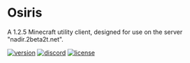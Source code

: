 # Osiris
A 1.2.5 Minecraft utility client, designed for use on the server "nadir.2beta2t.net".

[![version](https://img.shields.io/badge/release-1.0.0-green.svg)](https://github.com/qe7/Osiris/releases/tag/1.0.0)
[![discord](https://img.shields.io/badge/Discord-join-7289DA.svg)](https://discord.gg/wkMNNMJFp4)
[![license](https://img.shields.io/badge/License-GPL_3.0-blue.svg)](https://github.com/qe7/Osiris/blob/main/LICENSE)
